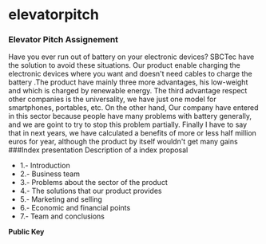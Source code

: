 elevatorpitch
=============

### Elevator Pitch Assignement
Have you ever run out of battery on your electronic devices? SBCTec have the solution to avoid these situations. Our product enable charging the electronic devices where you want and  doesn't need cables to charge the battery .The product have mainly three more advantages, his low-weight and which is charged by renewable energy. The third advantage respect other companies is the universality, we have just one model for smartphones, portables, etc. On the other hand, Our company have entered in this sector because people have many problems with battery generally, and we are goint to try to stop this problem partially.  Finally I have to say that in next years, we have calculated a benefits of more or less half million euros for year, although the product by itself wouldn't get many gains
###Index presentation
Description of a index proposal

* 1.- Introduction 
* 2.- Business team
* 3.- Problems about the sector of the product
* 4.- The solutions that our product provides
* 5.- Marketing and selling
* 6.- Economic and financial points
* 7.- Team and conclusions


**Public Key**
